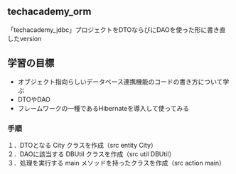 ## techacademy_orm
「techacademy_jdbc」プロジェクトをDTOならびにDAOを使った形に書き直したversion  

## 学習の目標  
- オブジェクト指向らしいデータベース連携機能のコードの書き方について学ぶ  
- DTOやDAO  
- フレームワークの一種であるHibernateを導入して使ってみる  
### 手順  
１．DTOとなる City クラスを作成（src entity City）  
２．DAOに該当する DBUtil クラスを作成（src util DBUtil）  
３．処理を実行する main メソッドを持ったクラスを作成（src action main）  

